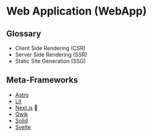 # Web Application (WebApp)

## Glossary

- Client Side Rendering (CSR)
- Server Side Rendering (SSR)
- Static Site Generation (SSG)

## Meta-Frameworks

- [Astro](https://github.com/withastro/astro)
- [Lit](https://github.com/lit/lit)
- [Next.js](/next.js/README.md) 🌟
- [Qwik](https://github.com/BuilderIO/qwik)
- [Solid](https://solidjs.com)
- [Svelte](/svelte.md)
